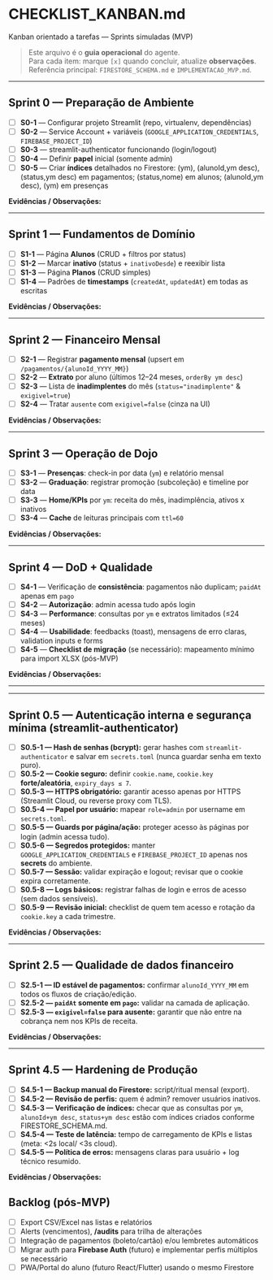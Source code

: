 # CHECKLIST_KANBAN.md
Kanban orientado a tarefas — Sprints simuladas (MVP)

> Este arquivo é o **guia operacional** do agente.  
> Para cada item: marque `[x]` quando concluir, atualize **observações**.  
> Referência principal: `FIRESTORE_SCHEMA.md` e `IMPLEMENTACAO_MVP.md`.

---

## Sprint 0 — Preparação de Ambiente
- [ ] **S0-1** — Configurar projeto Streamlit (repo, virtualenv, dependências)
- [ ] **S0-2** — Service Account + variáveis (`GOOGLE_APPLICATION_CREDENTIALS`, `FIREBASE_PROJECT_ID`)
- [ ] **S0-3** — streamlit-authenticator funcionando (login/logout)
- [ ] **S0-4** — Definir **papel** inicial (somente admin)
- [ ] **S0-5** — Criar **índices** detalhados no Firestore: (ym), (alunoId,ym desc), (status,ym desc) em pagamentos; (status,nome) em alunos; (alunoId,ym desc), (ym) em presenças

**Evidências / Observações:**

---

## Sprint 1 — Fundamentos de Domínio
- [ ] **S1-1** — Página **Alunos** (CRUD + filtros por status)
- [ ] **S1-2** — Marcar **inativo** (status + `inativoDesde`) e reexibir lista
- [ ] **S1-3** — Página **Planos** (CRUD simples)
- [ ] **S1-4** — Padrões de **timestamps** (`createdAt`, `updatedAt`) em todas as escritas

**Evidências / Observações:**

---

## Sprint 2 — Financeiro Mensal
- [ ] **S2-1** — Registrar **pagamento mensal** (upsert em `/pagamentos/{alunoId_YYYY_MM}`)
- [ ] **S2-2** — **Extrato** por aluno (últimos 12–24 meses, `orderBy ym desc`)
- [ ] **S2-3** — Lista de **inadimplentes** do mês (`status="inadimplente"` & `exigivel=true`)
- [ ] **S2-4** — Tratar `ausente` com `exigivel=false` (cinza na UI)

**Evidências / Observações:**

---

## Sprint 3 — Operação de Dojo
- [ ] **S3-1** — **Presenças**: check-in por data (`ym`) e relatório mensal
- [ ] **S3-2** — **Graduação**: registrar promoção (subcoleção) e timeline por data
- [ ] **S3-3** — **Home/KPIs** por `ym`: receita do mês, inadimplência, ativos x inativos
- [ ] **S3-4** — **Cache** de leituras principais com `ttl=60`

**Evidências / Observações:**

---

## Sprint 4 — DoD + Qualidade
- [ ] **S4-1** — Verificação de **consistência**: pagamentos não duplicam; `paidAt` apenas em `pago`
- [ ] **S4-2** — **Autorização**: admin acessa tudo após login
- [ ] **S4-3** — **Performance**: consultas por `ym` e extratos limitados (≤24 meses)
- [ ] **S4-4** — **Usabilidade**: feedbacks (toast), mensagens de erro claras, validation inputs e forms
- [ ] **S4-5** — **Checklist de migração** (se necessário): mapeamento mínimo para import XLSX (pós-MVP)

**Evidências / Observações:**

---

---

## Sprint 0.5 — Autenticação interna e segurança mínima (streamlit-authenticator)
- [ ] **S0.5-1 — Hash de senhas (bcrypt):** gerar hashes com `streamlit-authenticator` e salvar em `secrets.toml` (nunca guardar senha em texto puro).
- [ ] **S0.5-2 — Cookie seguro:** definir `cookie.name`, `cookie.key` **forte/aleatória**, `expiry_days ≤ 7`.
- [ ] **S0.5-3 — HTTPS obrigatório:** garantir acesso apenas por HTTPS (Streamlit Cloud, ou reverse proxy com TLS).
- [ ] **S0.5-4 — Papel por usuário:** mapear `role=admin` por username em `secrets.toml`.
- [ ] **S0.5-5 — Guards por página/ação:** proteger acesso às páginas por login (admin acessa tudo).
- [ ] **S0.5-6 — Segredos protegidos:** manter `GOOGLE_APPLICATION_CREDENTIALS` e `FIREBASE_PROJECT_ID` apenas nos **secrets** do ambiente.
- [ ] **S0.5-7 — Sessão:** validar expiração e logout; revisar que o cookie expira corretamente.
- [ ] **S0.5-8 — Logs básicos:** registrar falhas de login e erros de acesso (sem dados sensíveis).
- [ ] **S0.5-9 — Revisão inicial:** checklist de quem tem acesso e rotação da `cookie.key` a cada trimestre.

**Evidências / Observações:**

---

## Sprint 2.5 — Qualidade de dados financeiro
- [ ] **S2.5-1 — ID estável de pagamentos:** confirmar `alunoId_YYYY_MM` em todos os fluxos de criação/edição.
- [ ] **S2.5-2 — `paidAt` somente em `pago`:** validar na camada de aplicação.
- [ ] **S2.5-3 — `exigivel=false` para ausente:** garantir que não entre na cobrança nem nos KPIs de receita.

**Evidências / Observações:**

---

## Sprint 4.5 — Hardening de Produção
- [ ] **S4.5-1 — Backup manual do Firestore:** script/ritual mensal (export).
- [ ] **S4.5-2 — Revisão de perfis:** quem é admin? remover usuários inativos.
- [ ] **S4.5-3 — Verificação de índices:** checar que as consultas por `ym`, `alunoId+ym desc`, `status+ym desc` estão com índices criados conforme FIRESTORE_SCHEMA.md.
- [ ] **S4.5-4 — Teste de latência:** tempo de carregamento de KPIs e listas (meta: <2s local/ <3s cloud).
- [ ] **S4.5-5 — Política de erros:** mensagens claras para usuário + log técnico resumido.

**Evidências / Observações:**

## Backlog (pós-MVP)
- [ ] Export CSV/Excel nas listas e relatórios
- [ ] Alerts (vencimentos), **/audits** para trilha de alterações
- [ ] Integração de pagamentos (boleto/cartão) e/ou lembretes automáticos
- [ ] Migrar auth para **Firebase Auth** (futuro) e implementar perfis múltiplos se necessário
- [ ] PWA/Portal do aluno (futuro React/Flutter) usando o mesmo Firestore